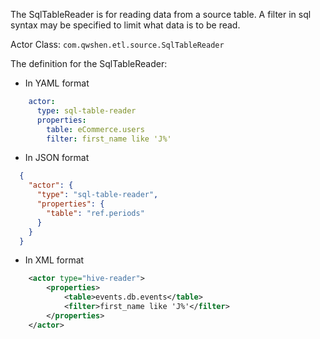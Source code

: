 The SqlTableReader is for reading data from a source table. A filter in sql syntax may be specified to limit what data is to be read.

Actor Class: `com.qwshen.etl.source.SqlTableReader`

The definition for the SqlTableReader:

- In YAML format
```yaml
    actor:
      type: sql-table-reader
      properties:
        table: eCommerce.users
        filter: first_name like 'J%'
```

- In JSON format
```json
  {
    "actor": {
      "type": "sql-table-reader",
      "properties": {
        "table": "ref.periods"
      }
    }
  }
```

- In XML format
```xml
    <actor type="hive-reader">
        <properties>
            <table>events.db.events</table>
            <filter>first_name like 'J%'</filter>
        </properties>
    </actor>
```
